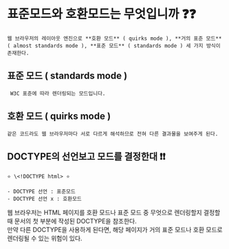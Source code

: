 # 표준모드와 호환모드는 무엇입니까 ❓❓
    웹 브라우저의 레이아웃 엔진으로 **호환 모드** ( quirks mode ), **거의 표준 모드**( almost standards mode ), **표준 모드** ( standards mode ) 세 가지 방식이 존재한다.

##  표준 모드 ( standards mode )
     W3C 표준에 따라 렌더링되는 모드입니다.

## 호환 모드 ( quirks mode )
    같은 코드라도 웹 브라우저마다 서로 다르게 해석하므로 전혀 다른 결과물을 보여주게 된다.

## DOCTYPE의 선언보고 모드를 결정한대 ❗❗
    ⭐ \<!DOCTYPE html> ⭐   
    
    - DOCTYPE 선언 : 표준모드
    - DOCTYPE 선언 x : 호환모드
웹 브라우저는 HTML 페이지를 호환 모드나 표준 모드 중 무엇으로 렌더링할지 결정할 때 문서의 첫 부분에 작성된 DOCTYPE을 참조한다.   
만약 다른 DOCTYPE을 사용하게 된다면, 해당 페이지가 거의 표준 모드나 호환 모드로 렌더링될 수 있는 위험이 있다.

